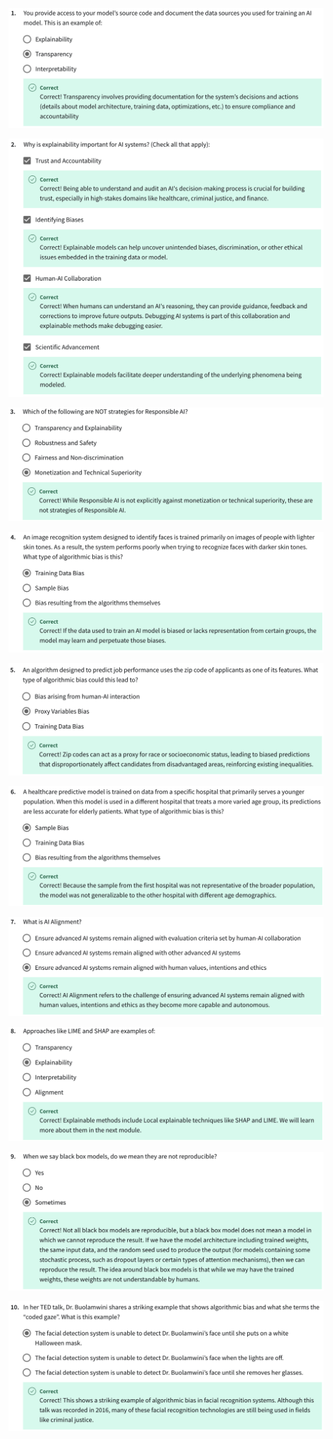

![](imgs_quizzes/c1m1q1.png)

![](imgs_quizzes/c1m1q2.png)

![](imgs_quizzes/c1m1q3.png)

![](imgs_quizzes/c1m1q4.png)

![](imgs_quizzes/c1m1q5.png)

![](imgs_quizzes/c1m1q6.png)

![](imgs_quizzes/c1m1q7.png)

![](imgs_quizzes/c1m1q8.png)

![](imgs_quizzes/c1m1q9.png)

![](imgs_quizzes/c1m1q10.png)